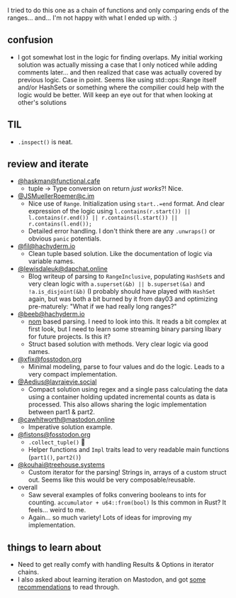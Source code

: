 
I tried to do this one as a chain of functions and only comparing ends of the ranges... and... I'm not happy with what I ended up with. :) 

## confusion
* I got somewhat lost in the logic for finding overlaps. My initial working solution was actually missing a case that I only noticed while adding comments later... and then realized that case was actually covered by previous logic. Case in point. Seems like using std::ops::Range itself and/or HashSets or something where the compilier could help with the logic would be better. Will keep an eye out for that when looking at other's solutions

## TIL
* `.inspect()` is neat. 

## review and iterate
* [@haskman@functional.cafe](https://github.com/ajnsit/aoc2022/blob/a5927d7082869c223446a547aad86729ccb05777/day4/src/main.rs#L34)
    * tuple -> Type conversion on return *just works*?! Nice. 
* [@JSMuellerRoemer@c.im](https://github.com/l0calh05t/advent-of-code-2022/blob/trunk/src/solutions/day_04.rs)
    * Nice use of `Range`. Initialization using `start..=end` format. And clear expression of the logic using `l.contains(r.start()) || l.contains(r.end()) || r.contains(l.start()) || r.contains(l.end());`
    * Detailed error handling. I don't think there are any `.unwraps()` or obvious `panic` potentials. 
* [@fil@hachyderm.io](https://gitlab.com/samoylovfp/aoc/-/blob/master/aoc2022/src/bin/day4.rs)
    * Clean tuple based solution. Like the documentation of logic via variable names.
* [@lewisdaleuk@dapchat.online](https://lewisdale.dev/post/advent-of-code-day-four/)
    * Blog writeup of parsing to `RangeInclusive`, populating `HashSet`s and very clean logic with `a.superset(&b) || b.superset(&a)` and `!a.is_disjoint(&b)` (I probably should have played with `HashSet` again, but was both a bit burned by it from day03 and optimizing pre-maturely: "What if we had really long ranges?"
* [@beeb@hachyderm.io](https://github.com/beeb/aoc-2022/blob/main/src/days/day04.rs)
    * [nom](https://docs.rs/nom/latest/nom/) based parsing. I need to look into this. It reads a bit complex at first look, but I need to learn some streaming binary parsing libary for future projects. Is this it? 
    * Struct based solution with methods. Very clear logic via good names. 
* [@xfix@fosstodon.org](https://github.com/xfix/advent-of-code-2022/blob/master/src/day4/mod.rs)
    * Minimal modeling, parse to four values and do the logic. Leads to a very compact implementation.
* [@Aedius@lavraievie.social](https://github.com/Aedius/aoc-2022/blob/main/day4/src/main.rs)
    * Compact solution using regex and a single pass calculating the data using a container holding updated incremental counts as data is processed. This also allows sharing the logic implementation between part1 & part2. 
* [@cawhitworth@mastodon.online](https://github.com/cawhitworth/aoc22/blob/main/day-4/src/main.rs)
    * Imperative solution example. 
* [@fistons@fosstodon.org](https://github.com/fistons/AOC-2022/blob/main/aoc_4/src/lib.rs)
    * `.collect_tuple()` 🤯
    * Helper functions and `Impl` traits lead to very readable main functions (`part1()`, `part2()`)
* [@kouhai@treehouse.systems](https://gist.github.com/kouhaidev/29b5244c98203fa2c59bc5fd4289db4d)
    * Custom iterator for the parsing! Strings in, arrays of a custom struct out. Seems like this would be very composable/reusable. 
* overall
    * Saw several examples of folks convering booleans to ints for counting. `accumulator + u64::from(bool)` Is this common in Rust? It feels... weird to me. 
    * Again... so much variety! Lots of ideas for improving my implementation. 


## things to learn about
* Need to get really comfy with handling Results & Options in iterator chains. 
* I also asked about learning iteration on Mastodon, and got [some recommendations](https://mastodon.gamedev.place/@ozkriff/109453788104107048) to read through.

